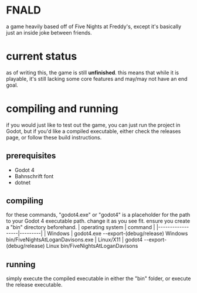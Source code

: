 # FNALD
a game heavily based off of Five Nights at Freddy's, except it's basically just an inside joke between friends.

# current status
as of writing this, the game is still **unfinished**. this means that while it is playable, it's still lacking some core features and may/may not have an end goal.

# compiling and running
if you would just like to test out the game, you can just run the project in Godot, but if you'd like a compiled executable, either check the releases page, or follow these build instructions.

## prerequisites
- Godot 4 
- Bahnschrift font
- dotnet

## compiling
for these commands, "godot4.exe" or "godot4" is a placeholder for the path to your Godot 4 executable path. change it as you see fit. ensure you create a "bin" directory beforehand.
| operating system | command |
|------------------|---------|
| Windows | godot4.exe --export-(debug/release) Windows bin/FiveNightsAtLoganDavisons.exe
| Linux/X11 | godot4 --export-(debug/release) Linux bin/FiveNightsAtLoganDavisons

## running
simply execute the compiled executable in either the "bin" folder, or execute the release executable.
